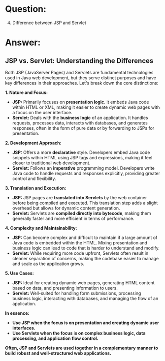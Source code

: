 # Question:

4. Difference between JSP and Servlet

# Answer:

## JSP vs. Servlet: Understanding the Differences

Both JSP (JavaServer Pages) and Servlets are fundamental technologies used in Java web development, but they serve distinct purposes and have key differences in their approaches. Let's break down the core distinctions:

**1. Nature and Focus:**

* **JSP:** Primarily focuses on **presentation logic**. It embeds Java code within HTML or XML, making it easier to create dynamic web pages with a focus on the user interface.
* **Servlet:** Deals with the **business logic** of an application. It handles requests, processes data, interacts with databases, and generates responses, often in the form of pure data or by forwarding to JSPs for presentation.

**2. Development Approach:**

* **JSP:** Offers a more **declarative** style. Developers embed Java code snippets within HTML using JSP tags and expressions, making it feel closer to traditional web development.
* **Servlet:** Follows an **imperative** programming model. Developers write Java code to handle requests and responses explicitly, providing greater control and flexibility.

**3. Translation and Execution:**

* **JSP:** JSP pages are **translated into Servlets** by the web container before being compiled and executed. This translation step adds a slight overhead but allows for dynamic content generation.
* **Servlet:** Servlets are **compiled directly into bytecode**, making them generally faster and more efficient in terms of performance.

**4. Complexity and Maintainability:**

* **JSP:** Can become complex and difficult to maintain if a large amount of Java code is embedded within the HTML. Mixing presentation and business logic can lead to code that is harder to understand and modify.
* **Servlet:** While requiring more code upfront, Servlets often result in cleaner separation of concerns, making the codebase easier to manage and scale as the application grows.

**5. Use Cases:**

* **JSP:** Ideal for creating dynamic web pages, generating HTML content based on data, and presenting information to users.
* **Servlet:** Well-suited for handling form submissions, processing business logic, interacting with databases, and managing the flow of an application.

**In essence:**

* **Use JSP when the focus is on presentation and creating dynamic user interfaces.**
* **Use Servlets when the focus is on complex business logic, data processing, and application flow control.**

**Often, JSP and Servlets are used together in a complementary manner to build robust and well-structured web applications.** 
